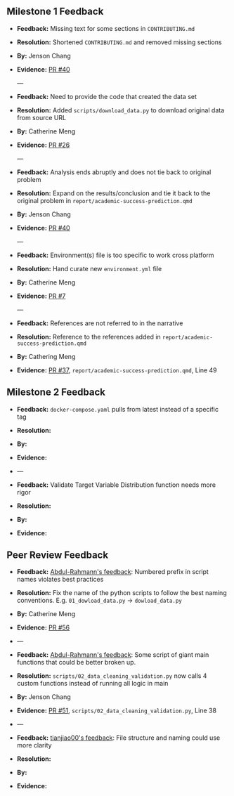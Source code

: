 ## Milestone 1 Feedback

-   **Feedback:** Missing text for some sections in `CONTRIBUTING.md`

-   **Resolution:** Shortened `CONTRIBUTING.md` and removed missing sections

-   **By:** Jenson Chang

-   **Evidence:** [PR #40](https://github.com/UBC-MDS/academic-success-prediction/pull/40/files)

    —

-   **Feedback:** Need to provide the code that created the data set

-   **Resolution:** Added `scripts/download_data.py` to download original data from source URL

-   **By:** Catherine Meng

-   **Evidence:** [PR #26](https://github.com/UBC-MDS/academic-success-prediction/pull/26/files)

    —

-   **Feedback:** Analysis ends abruptly and does not tie back to original problem

-   **Resolution:** Expand on the results/conclusion and tie it back to the original problem in `report/academic-success-prediction.qmd`

-   **By:** Jenson Chang

-   **Evidence:** [PR #40](https://github.com/UBC-MDS/academic-success-prediction/pull/40/files)

    —

-   **Feedback:** Environment(s) file is too specific to work cross platform

-   **Resolution:** Hand curate new `environment.yml` file

-   **By:** Catherine Meng

-   **Evidence:** [PR #7](https://github.com/UBC-MDS/academic-success-prediction/pull/7/files)

    —

-   **Feedback:** References are not referred to in the narrative

-   **Resolution:** Reference to the references added in `report/academic-success-prediction.qmd`

-   **By:** Cathering Meng

-   **Evidence:** [PR #37](https://github.com/UBC-MDS/academic-success-prediction/pull/37/files), `report/academic-success-prediction.qmd`, Line 49

## Milestone 2 Feedback

-   **Feedback:** `docker-compose.yaml` pulls from latest instead of a specific tag

-   **Resolution:**

-   **By:**

-   **Evidence:**

-   —

-   **Feedback:** Validate Target Variable Distribution function needs more rigor

-   **Resolution:**

-   **By:**

-   **Evidence:**

## Peer Review Feedback

-   **Feedback:** [Abdul-Rahmann's feedback](https://github.com/UBC-MDS/data-analysis-review-2024/issues/11#issuecomment-2530167190): Numbered prefix in script names violates best practices

-   **Resolution:** Fix the name of the python scripts to follow the best naming conventions. E.g. `01_dowload_data.py` -\> `dowload_data.py`

-   **By:** Catherine Meng

-   **Evidence:** [PR #56](https://github.com/UBC-MDS/academic-success-prediction/pull/56)

-   —

-   **Feedback:** [Abdul-Rahmann's feedback](https://github.com/UBC-MDS/data-analysis-review-2024/issues/11#issuecomment-2530167190): Some script of giant main functions that could be better broken up.

-   **Resolution:** `scripts/02_data_cleaning_validation.py` now calls 4 custom functions instead of running all logic in main

-   **By:** Jenson Chang

-   **Evidence:** [PR #51](https://github.com/UBC-MDS/academic-success-prediction/pull/51/files), `scripts/02_data_cleaning_validation.py`, Line 38

-   —

-   **Feedback:** [tianjiao00's feedback](https://github.com/UBC-MDS/data-analysis-review-2024/issues/11#issuecomment-2534180728): File structure and naming could use more clarity

-   **Resolution:**

-   **By:**

-   **Evidence:**
